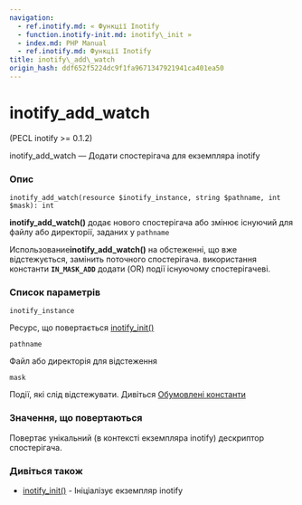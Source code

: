 ```yaml
---
navigation:
  - ref.inotify.md: « Функції Inotify
  - function.inotify-init.md: inotify\_init »
  - index.md: PHP Manual
  - ref.inotify.md: Функції Inotify
title: inotify\_add\_watch
origin_hash: ddf652f5224dc9f1fa9671347921941ca401ea50
---
```

# inotify\_add\_watch

(PECL inotify >= 0.1.2)

inotify\_add\_watch — Додати спостерігача для екземпляра inotify

### Опис

```methodsynopsis
inotify_add_watch(resource $inotify_instance, string $pathname, int $mask): int
```

**inotify\_add\_watch()** додає нового спостерігача або змінює існуючий для файлу або директорії, заданих у `pathname`

Использование**inotify\_add\_watch()** на обстеженні, що вже відстежується, замінить поточного спостерігача. використання константи **`IN_MASK_ADD`** додати (OR) події існуючому спостерігачеві.

### Список параметрів

`inotify_instance`

Ресурс, що повертається [inotify\_init()](function.inotify-init.md)

`pathname`

Файл або директорія для відстеження

`mask`

Події, які слід відстежувати. Дивіться [Обумовлені константи](inotify.constants.md)

### Значення, що повертаються

Повертає унікальний (в контексті екземпляра inotify) дескриптор спостерігача.

### Дивіться також

-   [inotify\_init()](function.inotify-init.md) \- Ініціалізує екземпляр inotify
